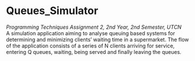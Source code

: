# Queues_Simulator
*Programming Techniques Assignment 2, 2nd Year,  2nd Semester, UTCN* <br /> 
A simulation application aiming to analyse queuing based systems for determining and minimizing clients’ waiting time in a supermarket. The flow of the application consists of a series of N clients arriving for service, entering Q queues, waiting, being served and finally leaving the queues. 
